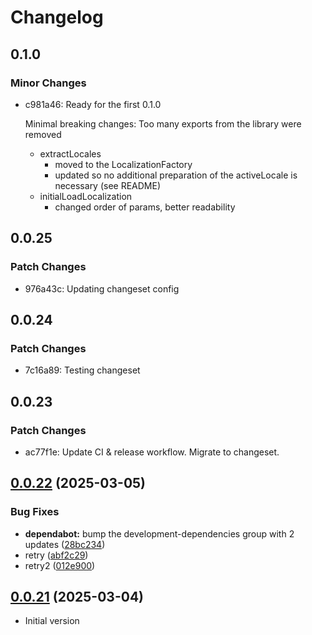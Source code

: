 # Changelog

## 0.1.0

### Minor Changes

- c981a46: Ready for the first 0.1.0

  Minimal breaking changes:
  Too many exports from the library were removed

  - extractLocales
    - moved to the LocalizationFactory
    - updated so no additional preparation of the activeLocale is necessary (see README)
  - initialLoadLocalization
    - changed order of params, better readability

## 0.0.25

### Patch Changes

- 976a43c: Updating changeset config

## 0.0.24

### Patch Changes

- 7c16a89: Testing changeset

## 0.0.23

### Patch Changes

- ac77f1e: Update CI & release workflow. Migrate to changeset.

## [0.0.22](https://github.com/ktarmyshov/svelte5kit-localization/compare/v0.0.21...v0.0.22) (2025-03-05)

### Bug Fixes

- **dependabot:** bump the development-dependencies group with 2 updates ([28bc234](https://github.com/ktarmyshov/svelte5kit-localization/commit/28bc2341d9fa7f05694c606e8d99f676ce3dd3ad))
- retry ([abf2c29](https://github.com/ktarmyshov/svelte5kit-localization/commit/abf2c2900206c3d234714d50e0191bc552cb15e3))
- retry2 ([012e900](https://github.com/ktarmyshov/svelte5kit-localization/commit/012e900180a16bfd16a57ae96114b3d3cf22508d))

## [0.0.21](https://github.com/ktarmyshov/svelte5kit-localization/compare/v0.0.20...v0.0.21) (2025-03-04)

- Initial version
